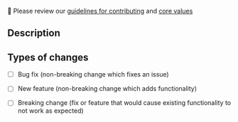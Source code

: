 🚨 Please review our [guidelines for contributing](https://github.com/spotDL/spotify-downloader/blob/master/CONTRIBUTING.md) and [core values](https://github.com/spotDL/spotify-downloader/blob/master/Design%20Docs/CORE%20VALUES.md)


## Description
<!--- Describe your changes in around 50 words. Please be concise and specific. -->

## Types of changes
<!--- What types of changes does your code introduce? Put an `x` in all the boxes that apply: -->
- [ ] Bug fix (non-breaking change which fixes an issue)
- [ ] New feature (non-breaking change which adds functionality)
- [ ] Breaking change (fix or feature that would cause existing functionality to not work as expected)



